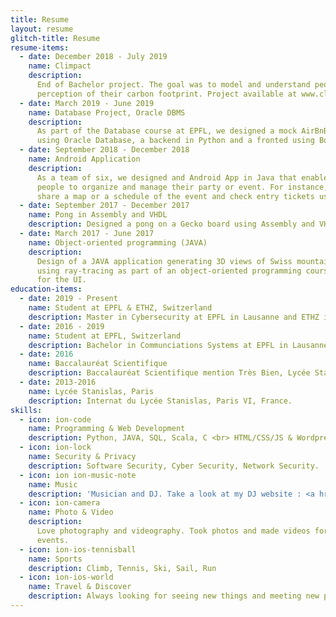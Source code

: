 ```yaml
---
title: Resume
layout: resume
glitch-title: Resume
resume-items:
  - date: December 2018 - July 2019
    name: Climpact
    description:
      End of Bachelor project. The goal was to model and understand people’s
      perception of their carbon footprint. Project available at www.climpact.ch
  - date: March 2019 - June 2019
    name: Database Project, Oracle DBMS
    description:
      As part of the Database course at EPFL, we designed a mock AirBnB website
      using Oracle Database, a backend in Python and a fronted using Bootstrap.
  - date: September 2018 - December 2018
    name: Android Application
    description:
      As a team of six, we designed and Android App in Java that enables
      people to organize and manage their party or event. For instance, organizers can
      share a map or a schedule of the event and check entry tickets using the app.
  - date: September 2017 - December 2017
    name: Pong in Assembly and VHDL
    description: Designed a pong on a Gecko board using Assembly and VHDL.
  - date: March 2017 - June 2017
    name: Object-oriented programming (JAVA)
    description:
      Design of a JAVA application generating 3D views of Swiss mountains
      using ray-tracing as part of an object-oriented programming course. We used JavaFX
      for the UI.
education-items:
  - date: 2019 - Present
    name: Student at EPFL & ETHZ, Switzerland
    description: Master in Cybersecurity at EPFL in Lausanne and ETHZ in Zurich, Switzerland.
  - date: 2016 - 2019
    name: Student at EPFL, Switzerland
    description: Bachelor in Communciations Systems at EPFL in Lausanne, Switzerland.
  - date: 2016
    name: Baccalauréat Scientifique
    description: Baccalauréat Scientifique mention Très Bien, Lycée Stanislas, Paris.
  - date: 2013-2016
    name: Lycée Stanislas, Paris
    description: Internat du Lycée Stanislas, Paris VI, France.
skills:
  - icon: ion-code
    name: Programming & Web Development
    description: Python, JAVA, SQL, Scala, C <br> HTML/CSS/JS & Wordpress
  - icon: ion-lock
    name: Security & Privacy
    description: Software Security, Cyber Security, Network Security.
  - icon: ion ion-music-note
    name: Music
    description: 'Musician and DJ. Take a look at my DJ website : <a href="http://www.vommusic.fr">vommusic.fr<a>'
  - icon: ion-camera
    name: Photo & Video
    description:
      Love photography and videography. Took photos and made videos for various
      events.
  - icon: ion-ios-tennisball
    name: Sports
    description: Climb, Tennis, Ski, Sail, Run
  - icon: ion-ios-world
    name: Travel & Discover
    description: Always looking for seeing new things and meeting new people.
---
```


